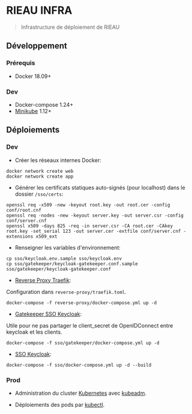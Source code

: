 # RIEAU INFRA

> Infrastructure de déploiement de RIEAU

## Développement

### Prérequis

* Docker 18.09+

### Dev

* Docker-compose 1.24+
* [Minikube](https://kubernetes.io/docs/setup/learning-environment/minikube/) 1.12+

## Déploiements

### Dev

* Créer les réseaux internes Docker:

```
docker network create web
docker network create app
```

* Générer les certificats statiques auto-signés (pour localhost) dans le dossier `/sso/certs`:

```
openssl req -x509 -new -keyout root.key -out root.cer -config conf/root.cnf
openssl req -nodes -new -keyout server.key -out server.csr -config conf/server.cnf
openssl x509 -days 825 -req -in server.csr -CA root.cer -CAkey root.key -set_serial 123 -out server.cer -extfile conf/server.cnf -extensions x509_ext
```

* Renseigner les variables d'environnement:

```
cp sso/keycloak.env.sample sso/keycloak.env
cp sso/gatekeeper/keycloak-gatekeeper.conf.sample sso/gatekeeper/keycloak-gatekeeper.conf
```

* [Reverse Proxy Traefik](https://www.traefik.io/):

Configuration dans `reverse-proxy/traefik.toml`.

```
docker-compose -f reverse-proxy/docker-compose.yml up -d
```

* [Gatekeeper SSO Keycloak](https://www.keycloak.org/):

Utile pour ne pas partager le client_secret de OpenIDConnect entre keycloak et les clients.

```
docker-compose -f sso/gatekeeper/docker-compose.yml up -d
```

* [SSO Keycloak](https://www.keycloak.org/):

```
docker-compose -f sso/docker-compose.yml up -d --build
```

### Prod

* Administration du cluster [Kubernetes](https://kubernetes.io) avec [kubeadm](https://kubernetes.io/docs/reference/setup-tools/kubeadm/).

* Déploiements des pods par [kubectl](https://kubernetes.io/docs/reference/kubectl/kubectl/).